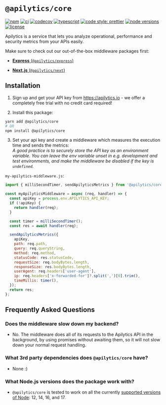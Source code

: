 # `@apilytics/core`

[![npm](https://img.shields.io/npm/v/@apilytics/core)](https://www.npmjs.com/package/@apilytics/core)
[![ci](https://github.com/apilytics/apilytics-node/actions/workflows/ci.yml/badge.svg)](https://github.com/apilytics/apilytics-node/actions/workflows/ci.yml)
[![codecov](https://codecov.io/gh/apilytics/apilytics-node/branch/master/graph/badge.svg?token=K592YR52WQ)](https://codecov.io/gh/apilytics/apilytics-node)
[![typescript](https://badgen.net/badge/icon/typescript?icon=typescript&label&color=007acc)](https://www.typescriptlang.org)
[![code style: prettier](https://img.shields.io/badge/code_style-prettier-ff69b4.svg)](https://github.com/prettier/prettier)
[![node versions](https://img.shields.io/node/v/@apilytics/core)](#what-nodejs-versions-does-the-package-work-with)
[![license](https://img.shields.io/npm/l/@apilytics/core)](https://github.com/apilytics/apilytics-node/blob/master/packages/core/LICENSE)

Apilytics is a service that lets you analyze operational, performance and security metrics from your APIs easily.

Make sure to check out our out-of-the-box middleware packages first:

- [**Express** (`@apilytics/express`)](../express#readme)

- [**Next.js** (`@apilytics/next`)](../next#readme)

## Installation

1. Sign up and get your API key from https://apilytics.io - we offer a completely free trial with no credit card required!

2. Install this package:
```sh
yarn add @apilytics/core
# OR
npm install @apilytics/core
```

3. Set your api key and create a middleware which measures the execution time and sends the metrics:\
  _A good practice is to securely store the API key as an environment variable.
  You can leave the env variable unset in e.g. development and test environments,
  and make the middleware be disabled if the key is `undefined`._

`my-apilytics-middleware.js`:
```javascript
import { milliSecondTimer, sendApilyticsMetrics } from '@apilytics/core';

const myApilyticsMiddleware = async (req, handler) => {
  const apiKey = process.env.APILYTICS_API_KEY;
  if (!apiKey) {
    return handler(req);
  }

  const timer = milliSecondTimer();
  const res = await handler(req);

  sendApilyticsMetrics({
    apiKey,
    path: req.path,
    query: req.queryString,
    method: req.method,
    statusCode: res.statusCode,
    requestSize: req.bodyBytes.length,
    responseSize: res.bodyBytes.length,
    userAgent: req.headers['user-agent'],
    ip: req.headers['x-forwarded-for']?.split(',')[0].trim(),
    timeMillis: timer(),
  });
  return res;
};
```

## Frequently Asked Questions

### Does the middleware slow down my backend?

- No. The middleware does all of its requests to the Apilytics API in the background, by using
  promises without awaiting them, so it will not slow down your normal request handling.

### What 3rd party dependencies does `@apilytics/core` have?

- None :)

### What Node.js versions does the package work with?

- `@apilytics/core` is tested to work on all the currently [supported versions of Node](https://nodejs.org/en/about/releases/): 12, 14, 16, and 17.
